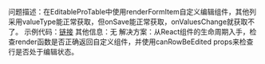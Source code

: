 问题描述：在EditableProTable中使用renderFormItem自定义编辑组件，其他列采用valueType能正常获取，但onSave能正常获取，onValuesChange就获取不了。
示例代码：[链接](https://github.com/ryanhanwu/How-To-Ask-Questions-The-Smart-Way/blob/main/README-zh_CN.md)
其他信息：无
解决方案：从React组件的生命周期入手，检查render函数是否正确返回自定义组件，并使用canRowBeEdited props来检查行是否处于编辑状态。
